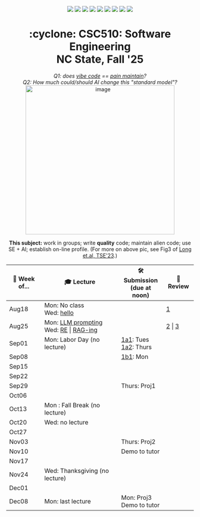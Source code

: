 <p align="center">
  <a href="https://github.com/txt/se25fall/blob/main/README.md#top"><img src="https://img.shields.io/badge/Home-%23ff5733?style=flat-square&logo=home&logoColor=white" /></a>
  <a href="/docs/syllabus.md#top"><img src="https://img.shields.io/badge/Syllabus-%230055ff?style=flat-square&logo=openai&logoColor=white" /></a>
  <a href="https://docs.google.com/spreadsheets/d/1E7H6IiFEV0WIooE1biPB7VVrdaEtBh6yXC-2nrwPKCY/edit?gid=0#gid=0"><img src="https://img.shields.io/badge/Teams1-%23ffd700?style=flat-square&logo=users&logoColor=white" /></a>
  <a href="https://docs.google.com/spreadsheets/d/1i0fNqKea0LzqmB-h8gtOrnF0MM-qt560goU4QkRw8BA/edit?usp=sharing"><img src="https://img.shields.io/badge/Teams2-%23ffcc00?style=flat-square&logo=users&logoColor=white" /></a>
  <a href="https://moodle-courses2527.wolfware.ncsu.edu/course/view.php?id=4690&bp=s"><img src="https://img.shields.io/badge/One-%23dc143c?style=flat-square&logo=moodle&logoColor=white" /></a>
  <a href="https://moodle-courses2527.wolfware.ncsu.edu/course/view.php?id=4691&bp=s"><img src="https://img.shields.io/badge/Two-%23b22222?style=flat-square&logo=moodle&logoColor=white" /></a>
  <a href="https://discord.gg/YnAw7uZxAD"><img src="https://img.shields.io/badge/Chat-%23008080?style=flat-square&logo=discord&logoColor=white" /></a>
  <a href="https://ncsu.hosted.panopto.com/Panopto/Pages/Sessions/List.aspx?folderID=7b1bbb56-937c-42a1-96b4-b33e0134710f"><img src="https://img.shields.io/badge/Vids-%23ffa500?style=flat-square&logo=youtube&logoColor=white" /></a>
  <a href="/LICENSE.md"><img src="https://img.shields.io/badge/©%20timm%202025-%234b4b4b?style=flat-square&logoColor=white" /></a></p>
<h1 align="center">:cyclone: CSC510: Software Engineering<br>NC State, Fall '25</h1>
<p align="center"><em>Q1: does <a href="https://x.com/karpathy/status/1886192184808149383?lang=en">vibe code</a> == <a href="https://docs.google.com/presentation/d/1O6fZa0MbuNPVfbQV0eENzuYL-2YdIr-LRawhC92gSJE/present?slide=2">pain maintain</a>?</em><br>
<em> Q2: How much could/should AI change this "standard model"?</em><br>
<img width="400" alt="image" src="https://github.com/user-attachments/assets/acde700e-1d4d-4002-94a2-1d8aa08914e2"></p>
<p align="center"><b>This subject:</b> work in groups; write <b>quality</b> code;
maintain alien code; use SE + AI; establish on-line profile.
(For more on above pic, see Fig3 of <a href="https://doi.org/10.1109/TSE.2023.3339383">Long et.al, TSE'23</a>.)</p>

  

<table align="center">
  <thead>
    <tr>
      <th align=center>📅 Week of...</th>
      <th align=center>🎓 Lecture</th>
      <th align=center>🛠️ Submission<br>(due at noon)</th>
      <th align=center>📝 Review</th>
    </tr>
  </thead>
  <tbody>
    <tr>
      <td>Aug18</td>
      <td>Mon: No class<br>
          Wed: <a href="docs/hello.md">hello</a></td>
      <td></td>
      <td> <a href="docs/review1.md">1</a></td>
    </tr>
    <tr>
      <td>Aug25</td>
      <td>Mon: <a href="https://docs.google.com/presentation/d/1ohh4t_059uBW854Ypc8uLZ724s2KEXBGaP1v33K07N8/edit?usp=sharing">LLM prompting</a><br>
          Wed: <a href="docs/re.md">RE</a> | <a href="docs/rag.md">RAG-ing</a></td>
      <td></td>
      <td> <a href="docs/review2.md">2</a> |  <a href="docs/review3.md">3</a>
</td>
    </tr>
    <tr>
      <td>Sep01</td>
      <td>Mon: Labor Day (no lecture)</td>
      <td><a href="docs/proj1a1.md">1a1</a>: Tues<br>
          <a href="docs/proj1a2.md">1a2</a>: Thurs</td>
      <td></td>
    </tr>
    <tr>
      <td>Sep08</td>
      <td></td>
      <td><a href="docs/proj1b1.md">1b1</a>: Mon</td>
      <td></td>
    </tr>
    <tr><td>Sep15</td><td> </td><td></td><td></td></tr>
    <tr><td>Sep22</td><td></td><td></td><td></td></tr>
    <tr><td>Sep29</td><td></td><td>Thurs: Proj1</td><td></td></tr>
    <tr><td>Oct06</td><td></td><td></td><td></td></tr>
    <tr><td>Oct13</td><td>Mon : Fall Break (no lecture)</td><td></td><td></td></tr>
    <tr><td>Oct20</td><td>Wed: no lecture</td><td></td><td></td></tr>
    <tr><td>Oct27</td><td></td><td></td><td></td></tr>
    <tr><td>Nov03</td><td></td><td>Thurs: Proj2</td><td></td></tr>
    <tr><td>Nov10</td><td></td><td>Demo to tutor</td><td></td></tr>
    <tr><td>Nov17</td><td></td><td></td><td></td></tr>
    <tr><td>Nov24</td><td>Wed: Thanksgiving (no lecture)</td><td></td><td></td></tr>
    <tr><td>Dec01</td><td> </td><td></td><td></td></tr>
    <tr><td>Dec08</td><td>Mon: last lecture</td><td>Mon: Proj3<br>Demo to tutor</td><td></td></tr> 
  </tbody>
</table>
